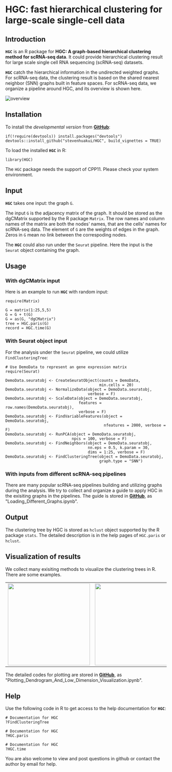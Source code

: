 # HGC: fast hierarchical clustering for large-scale single-cell data 


## Introduction

**`HGC`** is an R package for **HGC: A graph-based hierarchical clustering method for scRNA-seq data**. It could provide hierarchical clustering result for large scale single cell RNA sequencing (scRNA-seq) datasets.

**`HGC`** catch the hierarchical information in the undirected weighted graphs. For scRNA-seq data, the clustering result is based on the shared nearest neighbor (SNN) graphs built in feature spaces. For scRNA-seq data, we organize a pipeline around HGC, and its overview is shown here.

![overview](https://github.com/stevenhuakui/HGC/blob/master/figures/overview.png)

[//]: #  (## Citation)

[//]: #  (If you use **`HGC`** in published research, please cite:)


## Installation

To install the *developmental version* from [**GitHub**](https://github.com/stevenhuakui/HGC/):

```{r Installation from GitHub, eval = FALSE}
if(!require(devtools)) install.packages("devtools")
devtools::install_github("stevenhuakui/HGC", build_vignettes = TRUE)
```

To load the installed **`HGC`** in R:

```{r Load HGC, eval = FALSE}
library(HGC)
```

The `HGC` package needs the support of CPP11. Please check your system environment.


## Input

**`HGC`** takes one input: the graph `G`.

The input `G` is the adjacency matrix of the graph. It should be stored as the dgCMatrix supported by the R package `Matrix`. The row names and column names of the matrix are both the nodes' names, that are the cells' names for scRNA-seq data. The element of `G` are the weights of edges in the graph. Zeros in `G` mean no link between the correspoding nodes.

The **`HGC`** could also run under the `Seurat` pipeline. Here the input is the `Seurat` object containing the graph.

## Usage

### With dgCMatrix input

Here is an example to run **`HGC`** with random input:

```{r demo1, eval = FALSE}
require(Matrix)

G = matrix(1:25,5,5)
G = G + t(G)
G = as(G, "dgCMatrix")
tree = HGC.paris(G)
record = HGC.time(G)
```

### With Seurat object input

For the analysis under the `Seurat` pipeline, we could utilize `FindClusteringTree`:

```{r demo2, eval = FALSE}
# Use DemoData to represent an gene expression matrix
require(Seurat)

DemoData.seuratobj <- CreateSeuratObject(counts = DemoData,
                                         min.cells = 20)
DemoData.seuratobj <- NormalizeData(object = DemoData.seuratobj,
                                    verbose = F)
DemoData.seuratobj <- ScaleData(object = DemoData.seuratobj,
                                features = row.names(DemoData.seuratobj),
                                verbose = F)
DemoData.seuratobj <- FindVariableFeatures(object = DemoData.seuratobj,
                                           nfeatures = 2000, verbose = F)
DemoData.seuratobj <- RunPCA(object = DemoData.seuratobj,
                             npcs = 100, verbose = F)
DemoData.seuratobj <- FindNeighbors(object = DemoData.seuratobj,
                                    nn.eps = 0.5, k.param = 30,
                                    dims = 1:25, verbose = F)
DemoData.seuratobj <- FindClusteringTree(object = DemoData.seuratobj,
                                         graph.type = "SNN")
```

### With inputs from different scRNA-seq pipelines

There are many popular scRNA-seq pipelines building and utilizing graphs during the analysis. We try to collect and organize a guide to apply HGC in the exisiting graphs in the pipelines. The guide is stored in [**GitHub**](https://github.com/stevenhuakui/HGC_plot), as "Loading_Different_Graphs.ipynb".


## Output

The clustering tree by HGC is stored as `hclust` object supported by the R package `stats`. The detailed description is in the help pages of `HGC.paris` or `hclust`.


## Visualization of results

We collect many exisiting methods to visualize the clustering trees in R. There are some examples.

<table><tr>
    <td><img src="https://github.com/stevenhuakui/HGC/blob/master/figures/fig1.png" width="256"/>
    <td><img src="https://github.com/stevenhuakui/HGC/blob/master/figures/fig2.png" width="256"/>
    <td><img src="https://github.com/stevenhuakui/HGC/blob/master/figures/fig3.png" width="256"/>
</tr></table>

The detailed codes for plotting are stored in [**GitHub**](https://github.com/stevenhuakui/HGC_plot), as "Plotting_Dendrogram_And_Low_Dimension_Visualization.ipynb".


## Help

Use the following code in R to get access to the help documentation for **`HGC`**:

```{r help3, eval = FALSE}
# Documentation for HGC
?FindClusteringTree
```

```{r help1, eval = FALSE}
# Documentation for HGC
?HGC.paris
```

```{r help2, eval = FALSE}
# Documentation for HGC
?HGC.time
```

You are also welcome to view and post questions in github or contact the author by email for help.
